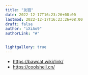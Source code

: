 ```yaml
---
title: "友链"
date: 2022-12-17T16:23:26+08:00
lastmod: 2022-12-17T16:23:26+08:00 
draft: false
author: "iXiAo9"
authorLink: "#"


lightgallery: true
---
```

- https://bawcat.wiki/link/
- https://coolshell.cn/

